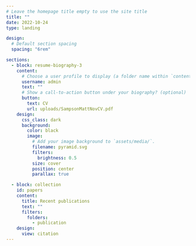 ```yaml
---
# Leave the homepage title empty to use the site title
title: ""
date: 2022-10-24
type: landing

design:
  # Default section spacing
  spacing: "6rem"

sections:
  - block: resume-biography-3
    content:
      # Choose a user profile to display (a folder name within `content/authors/`)
      username: admin
      text: ""
      # Show a call-to-action button under your biography? (optional)
      button:
        text: CV
        url: uploads/SampsonMattNovCV.pdf
    design:
      css_class: dark
      background:
        color: black
        image:
          # Add your image background to `assets/media/`.
          filename: pyramid.svg
          filters:
            brightness: 0.5
          size: cover
          position: center
          parallax: true

  - block: collection
    id: papers
    content:
      title: Recent publications
      text: ""
      filters:
        folders:
          - publication
    design:
      view: citation
---
```

